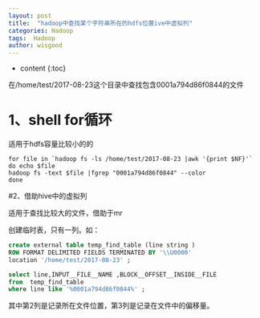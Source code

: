 ```yaml
---
layout: post
title:  "hadoop中查找某个字符串所在的hdfs位置ive中虚拟列"
categories: Hadoop
tags:  Hadoop
author: wisgood
---
```



* content
{:toc}


在/home/test/2017-08-23这个目录中查找包含0001a794d86f0844的文件

# 1、shell for循环

适用于hdfs容量比较小的的
```shell
for file in `hadoop fs -ls /home/test/2017-08-23 |awk '{print $NF}'`
do echo $file
hadoop fs -text $file |fgrep "0001a794d86f0844" --color
done
```


#2、借助hive中的虚拟列

适用于查找比较大的文件，借助于mr

创建临时表，只有一列。如：
```sql
create external table temp_find_table (line string )
ROW FORMAT DELIMITED FIELDS TERMINATED BY '\\U0000'
location '/home/test/2017-08-23' ;

select line,INPUT__FILE__NAME ,BLOCK__OFFSET__INSIDE__FILE
from  temp_find_table
where line like '%0001a794d86f0844%' ;

```

其中第2列是记录所在文件位置，第3列是记录在文件中的偏移量。
